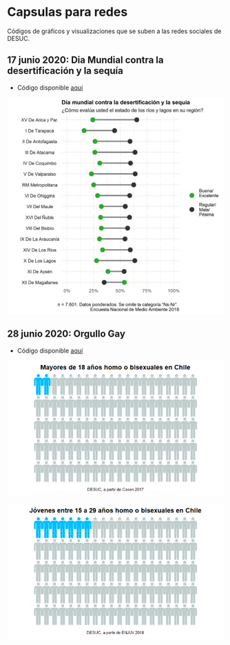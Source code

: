 # Capsulas para redes

Códigos de gráficos y visualizaciones que se suben a las redes sociales de DESUC.

## 17 junio 2020: Dia Mundial contra la desertificación y la sequía

- Código disponible [aquí](/R/200617-dia_mundial_sequia.R)

![17 junio 2020](outputs/200617_dia_mundial_sequia.png)

## 28 junio 2020: Orgullo Gay 

- Código disponible [aquí](/R/200628-dia_orgullo_gay.R)

![28 junio 2020](outputs/orgullo_gay_casen2017.png)

![28 junio 2020](outputs/orgullo_gay_injuv2018.png)

